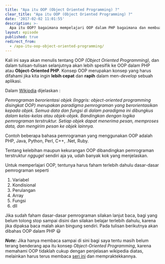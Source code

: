 ```yaml
---
title: "Apa itu OOP (Object Oriented Programming) ?"
clear_title: "Apa itu OOP (Object Oriented Programming) ?"
date: '2017-02-02 11:01:55'
description: >-
  Apa itu OOP? bagaimana mempelajari OOP dalam PHP bagaimana dan membuat website dengan konsep OOP PHP?. OOP merupakan paradigma pemrograman yang berorientasikan kepada objek. Semua data dan fungsi di dalam paradigma ini dibungkus dalam kelas-kelas atau objek-objek. Bandingkan dengan logika pemrograman terstruktur. Setiap objek dapat menerima pesan, memproses data, dan mengirim pesan ke objek lainnya
layout: episode
published: true
redirect_from:
  - /apa-itu-oop-object-oriented-programming/
---
```


Kali ini saya akan menulis tentang OOP *(Object Oriented Programming)*, dan dalam tulisan-tulisan selanjutnya akan lebih spesifik ke OOP dalam PHP atau **Object-Oriented PHP**. Konsep OOP merupakan konsep yang harus difahami jika kita ingin **lebih cepat** dan **rapih** dalam men-*develop* sebuah aplikasi.

Dalam <a href="https://id.wikipedia.org/wiki/Pemrograman_berorientasi_objek" target="_blank">Wikipdia</a> dijelaskan :

*Pemrograman berorientasi objek (Inggris: object-oriented programming disingkat OOP) merupakan paradigma pemrograman yang berorientasikan kepada objek. Semua data dan fungsi di dalam paradigma ini dibungkus dalam kelas-kelas atau objek-objek. Bandingkan dengan logika pemrograman terstruktur. Setiap objek dapat menerima pesan, memproses data, dan mengirim pesan ke objek lainnya.*

Contoh beberapa bahasa pemrograman yang menggunakan OOP adalah PHP, Java, Python, Perl, C++, .Net, Ruby.

Tentang kelebihan maupun kekurangan OOP dibandingkan pemrograman terstruktur *nggugel* sendiri aja ya, udah banyak kok yang menjelaskan.

Untuk memperlajari OOP, tentunya harus faham terlebih dahulu dasar-dasar pemrograman seperti

1. Variabel
2. Kondisional
3. Perulangan
4. Array
5. Fungsi
6. dll

Jika sudah faham dasar-dasar pemrograman silakan lanjut baca, bagi yang belum tolong stop sampai disini dan silakan belajar terlebih dahulu, karena jika dipaksa baca malah akan bingung sendiri. Pada tulisan berikutnya akan dibahas OOP dalam PHP :smiley:

**_Note:_** Jika hanya membaca sampai di sini bagi saya tentu masih belum terang benderang apa itu konsep _Object-Oriented Programming_, karena memahami OOP tidaklah cukup dengan penjelasan wikipedia diatas, melainkan harus terus membaca <a href="{{ site.url }}/object-oriented-php">seri ini</a> dan mempraktekkannya.